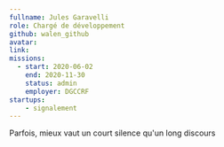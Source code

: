 ```yaml
---
fullname: Jules Garavelli
role: Chargé de développement
github: walen_github 
avatar: 
link: 
missions: 
  - start: 2020-06-02
    end: 2020-11-30 
    status: admin
    employer: DGCCRF
startups: 
    - signalement  
---
```


Parfois, mieux vaut un court silence qu'un long discours 
